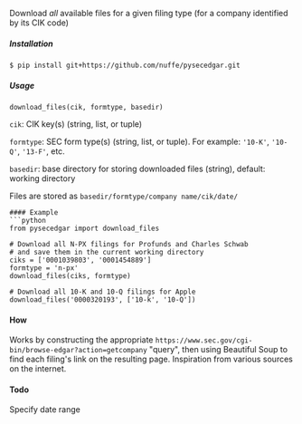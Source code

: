 Download *all* available files for a given filing type (for a company identified by its CIK code)

##### Installation
`$ pip install git+https://github.com/nuffe/pysecedgar.git`

##### Usage
`download_files(cik, formtype, basedir)`

`cik`: CIK key(s) (string, list, or tuple)

`formtype`: SEC form type(s) (string, list, or tuple). For example: `'10-K'`, `'10-Q'`, `'13-F'`, etc.

`basedir`: base directory for storing downloaded files (string), default: working directory

Files are stored as `basedir/formtype/company name/cik/date/`

```
#### Example
```python
from pysecedgar import download_files

# Download all N-PX filings for Profunds and Charles Schwab
# and save them in the current working directory
ciks = ['0001039803', '0001454889']
formtype = 'n-px'
download_files(ciks, formtype)

# Download all 10-K and 10-Q filings for Apple
download_files('0000320193', ['10-k', '10-Q'])
```

#### How
Works by constructing the appropriate `https://www.sec.gov/cgi-bin/browse-edgar?action=getcompany` "query", then using Beautiful Soup to find each filing's link on the resulting page. Inspiration from various sources on the internet.

#### Todo
Specify date range
